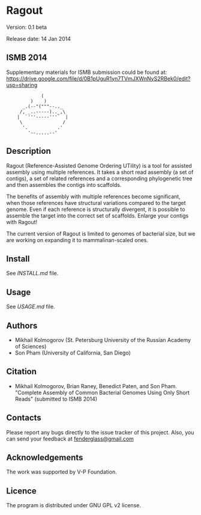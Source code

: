 Ragout
======

Version: 0.1 beta

Release date: 14 Jan 2014

ISMB 2014
---------

Supplementary materials for ISMB submission could be found at:
https://drive.google.com/file/d/0B1pUguR1yn7TVmJXWnNyS2RBek0/edit?usp=sharing


       	         (
		     )    )
		  _.(--"("""--.._
		 /, _..-----).._,\
		|  `'''-----'''`  |
		 \               /
		  '.           .'
		    '--.....--'

Description
-----------

Ragout (Reference-Assisted Genome Ordering UTility) is a tool for
assisted assembly using multiple references. It takes a short read
assembly (a set of contigs), a set of related references
and a corresponding phylogenetic tree and then assembles the contigs into
scaffolds.

The benefits of assembly with multiple references become significant,
when those references have structural variations compared to the target
genome. Even if each reference is structurally divergent, it is possible
to assemble the target into the correct set of scaffolds. Enlarge your
contigs with Ragout!

The current version of Ragout is limited to genomes of bacterial size,
but we are working on expanding it to mammalinan-scaled ones.

Install
-------

See *INSTALL.md* file.

Usage
-----

See *USAGE.md* file.

Authors
-------
- Mikhail Kolmogorov (St. Petersburg University of the Russian Academy of
Sciences)
- Son Pham (University of California, San Diego)

Citation
--------

- Mikhail Kolmogorov, Brian Raney, Benedict Paten, and Son Pham. 
"Complete Assembly of Common Bacterial Genomes Using Only Short Reads" 
(submitted to ISMB 2014)

Contacts
--------
Please report any bugs directly to the issue tracker of this project.
Also, you can send your feedback at fenderglass@gmail.com

Acknowledgements
----------------
The work was supported by V-P Foundation.

Licence
-------
The program is distributed under GNU GPL v2 license.